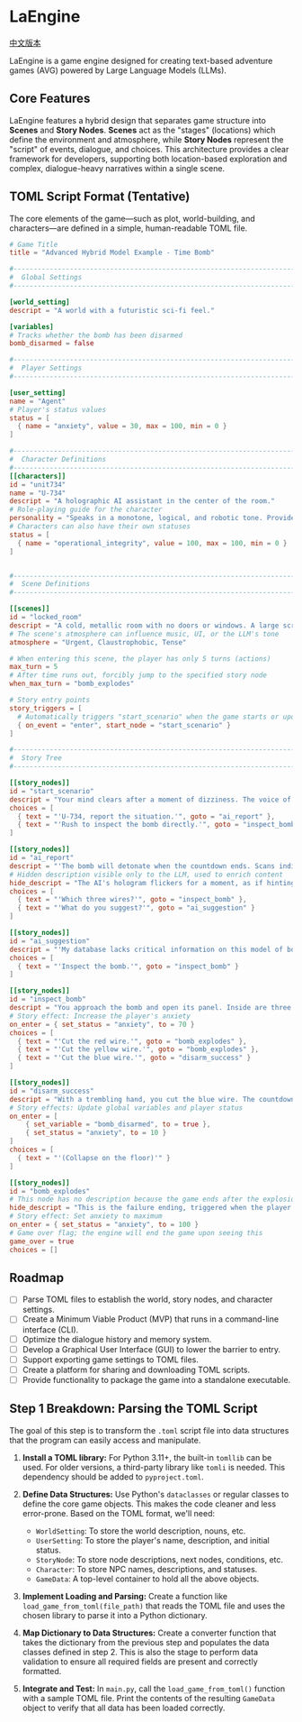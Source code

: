 # LaEngine

[中文版本](./README_zh.md)

LaEngine is a game engine designed for creating text-based adventure games (AVG) powered by Large Language Models (LLMs).

## Core Features

LaEngine features a hybrid design that separates game structure into **Scenes** and **Story Nodes**. **Scenes** act as the "stages" (locations) which define the environment and atmosphere, while **Story Nodes** represent the "script" of events, dialogue, and choices. This architecture provides a clear framework for developers, supporting both location-based exploration and complex, dialogue-heavy narratives within a single scene.

## TOML Script Format (Tentative)

The core elements of the game—such as plot, world-building, and characters—are defined in a simple, human-readable TOML file.

```toml
# Game Title
title = "Advanced Hybrid Model Example - Time Bomb"

#------------------------------------------------------------------------------
#  Global Settings
#------------------------------------------------------------------------------

[world_setting]
descript = "A world with a futuristic sci-fi feel."

[variables]
# Tracks whether the bomb has been disarmed
bomb_disarmed = false

#------------------------------------------------------------------------------
#  Player Settings
#------------------------------------------------------------------------------

[user_setting]
name = "Agent"
# Player's status values
status = [
  { name = "anxiety", value = 30, max = 100, min = 0 }
]

#------------------------------------------------------------------------------
#  Character Definitions
#------------------------------------------------------------------------------
[[characters]]
id = "unit734"
name = "U-734"
descript = "A holographic AI assistant in the center of the room."
# Role-playing guide for the character
personality = "Speaks in a monotone, logical, and robotic tone. Provides data but no emotional support. Repeats key instructions when the situation is critical."
# Characters can also have their own statuses
status = [
  { name = "operational_integrity", value = 100, max = 100, min = 0 }
]


#------------------------------------------------------------------------------
#  Scene Definitions
#------------------------------------------------------------------------------

[[scenes]]
id = "locked_room"
descript = "A cold, metallic room with no doors or windows. A large screen on the wall displays an ominous red countdown."
# The scene's atmosphere can influence music, UI, or the LLM's tone
atmosphere = "Urgent, Claustrophobic, Tense"

# When entering this scene, the player has only 5 turns (actions)
max_turn = 5
# After time runs out, forcibly jump to the specified story node
when_max_turn = "bomb_explodes"

# Story entry points
story_triggers = [
  # Automatically triggers "start_scenario" when the game starts or upon entering this room
  { on_event = "enter", start_node = "start_scenario" }
]

#------------------------------------------------------------------------------
#  Story Tree
#------------------------------------------------------------------------------

[[story_nodes]]
id = "start_scenario"
descript = "Your mind clears after a moment of dizziness. The voice of AI U-734 sounds: 'Agent, welcome back. Situation analysis: An active bomb has been detected. Immediate action is advised.'"
choices = [
  { text = "'U-734, report the situation.'", goto = "ai_report" },
  { text = "'Rush to inspect the bomb directly.'", goto = "inspect_bomb" }
]

[[story_nodes]]
id = "ai_report"
descript = "'The bomb will detonate when the countdown ends. Scans indicate that disarming requires cutting one of three wires. A wrong choice will lead to immediate detonation.'"
# Hidden description visible only to the LLM, used to enrich content
hide_descript = "The AI's hologram flickers for a moment, as if hinting at information not explicitly stated."
choices = [
  { text = "'Which three wires?'", goto = "inspect_bomb" },
  { text = "'What do you suggest?'", goto = "ai_suggestion" }
]

[[story_nodes]]
id = "ai_suggestion"
descript = "'My database lacks critical information on this model of bomb. However, thermal scans show the blue wire's temperature is slightly higher than the other two.'"
choices = [
  { text = "'Inspect the bomb.'", goto = "inspect_bomb" }
]

[[story_nodes]]
id = "inspect_bomb"
descript = "You approach the bomb and open its panel. Inside are three wires: red, yellow, and blue. You must make a choice."
# Story effect: Increase the player's anxiety
on_enter = { set_status = "anxiety", to = 70 }
choices = [
  { text = "'Cut the red wire.'", goto = "bomb_explodes" },
  { text = "'Cut the yellow wire.'", goto = "bomb_explodes" },
  { text = "'Cut the blue wire.'", goto = "disarm_success" }
]

[[story_nodes]]
id = "disarm_success"
descript = "With a trembling hand, you cut the blue wire. The countdown stops. U-734's voice sounds: 'Threat neutralized. Well done, Agent.'"
# Story effects: Update global variables and player status
on_enter = [
    { set_variable = "bomb_disarmed", to = true },
    { set_status = "anxiety", to = 10 }
]
choices = [
  { text = "'(Collapse on the floor)'" }
]

[[story_nodes]]
id = "bomb_explodes"
# This node has no description because the game ends after the explosion
hide_descript = "This is the failure ending, triggered when the player makes a wrong choice or runs out of time."
# Story effect: Set anxiety to maximum
on_enter = { set_status = "anxiety", to = 100 }
# Game over flag; the engine will end the game upon seeing this
game_over = true
choices = []
```

## Roadmap

- [ ] Parse TOML files to establish the world, story nodes, and character settings.
- [ ] Create a Minimum Viable Product (MVP) that runs in a command-line interface (CLI).
- [ ] Optimize the dialogue history and memory system.
- [ ] Develop a Graphical User Interface (GUI) to lower the barrier to entry.
- [ ] Support exporting game settings to TOML files.
- [ ] Create a platform for sharing and downloading TOML scripts.
- [ ] Provide functionality to package the game into a standalone executable.

## Step 1 Breakdown: Parsing the TOML Script

The goal of this step is to transform the `.toml` script file into data structures that the program can easily access and manipulate.

1.  **Install a TOML library:** For Python 3.11+, the built-in `tomllib` can be used. For older versions, a third-party library like `tomli` is needed. This dependency should be added to `pyproject.toml`.

2.  **Define Data Structures:** Use Python's `dataclasses` or regular classes to define the core game objects. This makes the code cleaner and less error-prone. Based on the TOML format, we'll need:
    *   `WorldSetting`: To store the world description, nouns, etc.
    *   `UserSetting`: To store the player's name, description, and initial status.
    *   `StoryNode`: To store node descriptions, next nodes, conditions, etc.
    *   `Character`: To store NPC names, descriptions, and statuses.
    *   `GameData`: A top-level container to hold all the above objects.

3.  **Implement Loading and Parsing:** Create a function like `load_game_from_toml(file_path)` that reads the TOML file and uses the chosen library to parse it into a Python dictionary.

4.  **Map Dictionary to Data Structures:** Create a converter function that takes the dictionary from the previous step and populates the data classes defined in step 2. This is also the stage to perform data validation to ensure all required fields are present and correctly formatted.

5.  **Integrate and Test:** In `main.py`, call the `load_game_from_toml()` function with a sample TOML file. Print the contents of the resulting `GameData` object to verify that all data has been loaded correctly.